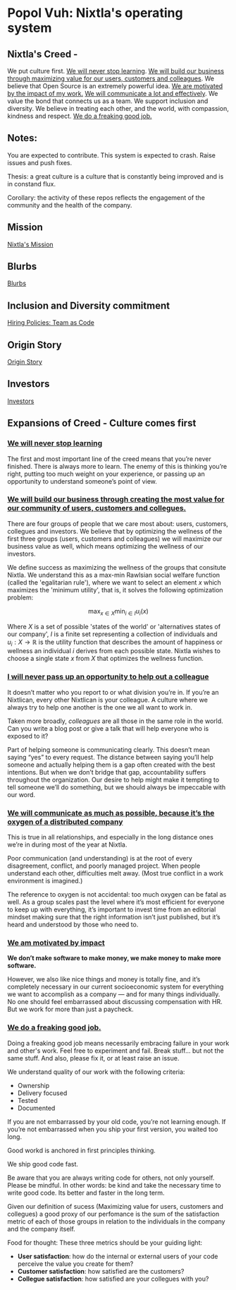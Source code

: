 # Popol Vuh: Nixtla's operating system

## Nixtla's Creed - 

We put culture first. [We will never stop learning](#i-will-never-stop-learning). [We will build our business through maximizing value for our users, customers and colleagues](#i-will-build-our-business-through-creating-the-most-value-for-our-community-of-users-customers-and-collegues). We believe that Open Source is an extremely powerful idea. [We are motivated by the impact of my work.](#i-am-motivated-by-impact) [We will communicate a lot and effectively](#i-will-communicate-as-much-as-possible-because-its-the-oxygen-of-a-distributed-company). We value the bond that connects us as a team. We support inclusion and diversity. We believe in treating each other, and the world, with compassion, kindness and respect. [We do a freaking good job.](#i-do-a-freaking-good-job)

## Notes:

You are expected to contribute. This system is expected to crash. Raise issues and push fixes.

Thesis: a great culture is a culture that is constantly being improved and is in constand flux.

Corollary: the activity of these repos reflects the engagement of the community and the health of the company.



## Mission
[Nixtla's Mission](Mission.md)

## Blurbs
[Blurbs](Blurbs.md)

## Inclusion and Diversity commitment

[Hiring Policies: Team as Code](/Hiring/policies.md)

## Origin Story
[Origin Story](OriginStory.md)

## Investors
[Investors](Investors.md)


## Expansions of Creed - Culture comes first

### [We will never stop learning](#i-will-never-stop-learning)
The first and most important line of the creed means that you’re never finished. There is always more to learn. The enemy of this is thinking you’re right, putting too much weight on your experience, or passing up an opportunity to understand someone’s point of view.

### [We will build our business  through creating the most value for our community of users, customers and collegues.](#i-will-build-our-business-through-creating-the-most-value-for-our-community-of-users-customers-and-colleagues)

There are four groups of people that we care most about: users, customers, collegues and investors. We believe that by optimizing the wellness of the first three groups (users, customers and colleagues) we will maximize our business value as well, which means optimizing the wellness of our investors.


We define success as maximizing the wellness of the groups that consitute Nixtla. We understand this as a max-min Rawlsian social welfare function (called the 'egalitarian rule'), where we want to select an element $x$ which maximizes the 'minimum utility', that is, it solves the following optimization problem:

$$
\max_{x\in X}\min_{i\in I}u_{i}(x)
$$

Where $X$ is a set of possible 'states of the world' or 'alternatives states of our company', $I$ is a finite set representing a collection of individuals and $u_i:X\longrightarrow\mathbb{R}$ is the utility function that describes the amount of happiness or wellness an individual $i$ derives from each possible state. Nixtla wishes to choose a single state $x$ from $X$ that optimizes the wellness function.


### [I will never pass up an opportunity to help out a colleague](#i-will-never-pass-up-an-opportunity-to-help-out-a-colleague)
It doesn’t matter who you report to or what division you’re in. If you’re an Nixtlican, every other Nixtlican is your colleague. A culture where we always try to help one another is the one we all want to work in.

Taken more broadly, *colleagues* are all those in the same role in the world. Can you write a blog post or give a talk that will help everyone who is exposed to it?

Part of helping someone is communicating clearly. This doesn’t mean saying “yes” to every request. The distance between saying you’ll help someone and actually helping them is a gap often created with the best intentions. But when we don’t bridge that gap, accountability suffers throughout the organization. Our desire to help might make it tempting to tell someone we’ll do something, but we should always be impeccable with our word. 


### [We will communicate as much as possible, because it’s the oxygen of a distributed company](#i-will-communicate-as-much-as-possible-because-its-the-oxygen-of-a-distributed-company)

This is true in all relationships, and especially in the long distance ones we’re in during most of the year at Nixtla. 

Poor communication (and understanding) is at the root of every disagreement, conflict, and poorly managed project. When people understand each other, difficulties melt away. (Most true conflict in a work environment is imagined.)

The reference to oxygen is not accidental: too much oxygen can be fatal as well. As a group scales past the level where it’s most efficient for everyone to keep up with everything, it’s important to invest time from an editorial mindset making sure that the right information isn’t just published, but it’s heard and understood by those who need to.


### [We am motivated by impact](#i-am-motivated-by-impact)

**We don’t make software to make money, we make money to make more software.**

However, we also like nice things and money is totally fine, and it’s completely necessary in our current socioeconomic system for everything we want to accomplish as a company — and for many things individually. 
No one should feel embarrassed about discussing compensation with HR. But we work for more than just a paycheck.

### [We do a freaking good job.](#i-do-a-freaking-good-job)

Doing a freaking good job means necessarily embracing failure in your work and other's work. Feel free to experiment and fail. Break stuff... but not the same stuff. And also, please fix it, or at least raise an issue.

We understand quality of our work with the following criteria:
* Ownership
* Delivery focused
* Tested
* Documented

If you are not embarrassed by your old code, you’re not learning enough. If you’re not embarrassed when you ship your first version, you waited too long.

Good workd is anchored in first principles thinking.

We ship good code fast.

Be aware that you are always writing code for others, not only yourself. Please be mindful. In other words: be kind and take the necessary time to write good code. Its better and faster in the long term.

Given our definition of sucess (Maximizing value for users, customers and collegues) a good proxy of our perfomance is the sum of the satisfaction metric of each of those groups in relation to the individuals in the company and the company itself.

Food for thought:
These three metrics should be your guiding light:
* **User satisfaction**: how do the internal or external users of your code perceive the value you create for them?
* **Customer satisfaction**: how satisfied are the customers?
* **Collegue satisfaction**: how satisfied are your collegues with you?
